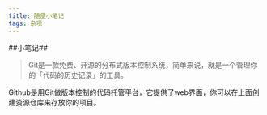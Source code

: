```yaml
---
title: 随便小笔记
tags: 杂项
---
```


##小笔记##
>Git是一款免费、开源的分布式版本控制系统，简单来说，就是一个管理你的「代码的历史记录」的工具。  
>
Github是用Git做版本控制的代码托管平台，它提供了web界面，你可以在上面创建资源仓库来存放你的项目。

